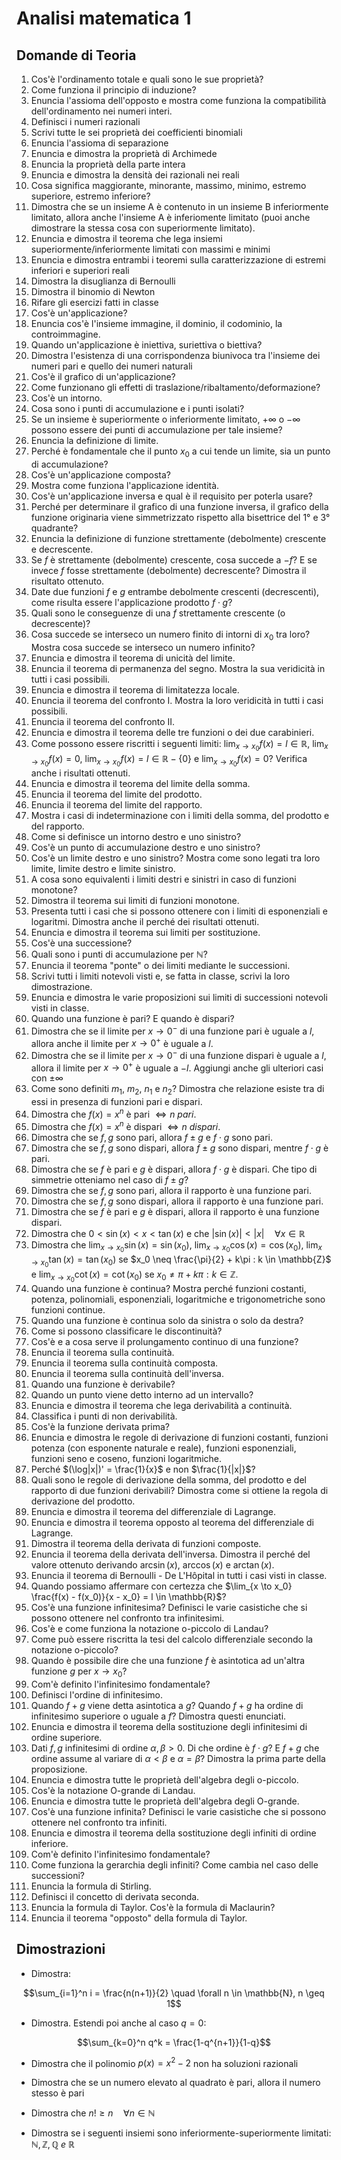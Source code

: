 # Analisi matematica 1

## Domande di Teoria

1. Cos'è l'ordinamento totale e quali sono le sue proprietà?
2. Come funziona il principio di induzione?
3. Enuncia l'assioma dell'opposto e mostra come funziona la compatibilità dell'ordinamento nei numeri interi.
4. Definisci i numeri razionali
5. Scrivi tutte le sei proprietà dei coefficienti binomiali
6. Enuncia l'assioma di separazione
7. Enuncia e dimostra la proprietà di Archimede
8. Enuncia la proprietà della parte intera
9. Enuncia e dimostra la densità dei razionali nei reali
10. Cosa significa maggiorante, minorante, massimo, minimo, estremo superiore, estremo inferiore?
11. Dimostra che se un insieme A è contenuto in un insieme B inferiormente limitato, allora anche l'insieme A è inferiomente limitato (puoi anche dimostrare la stessa cosa con superiormente limitato).
12. Enuncia e dimostra il teorema che lega insiemi superiormente/inferiormente limitati con massimi e minimi
13. Enuncia e dimostra entrambi i teoremi sulla caratterizzazione di estremi inferiori e superiori reali
14. Dimostra la disuglianza di Bernoulli
15. Dimostra il binomio di Newton
16. Rifare gli esercizi fatti in classe
17. Cos'è un'applicazione?
18. Enuncia cos'è l'insieme immagine, il dominio, il codominio, la controimmagine.
19. Quando un'applicazione è iniettiva, suriettiva o biettiva?
20. Dimostra l'esistenza di una corrispondenza biunivoca tra l'insieme dei numeri pari e quello dei numeri naturali
21. Cos'è il grafico di un'applicazione?
22. Come funzionano gli effetti di traslazione/ribaltamento/deformazione?
23. Cos'è un intorno.
24. Cosa sono i punti di accumulazione e i punti isolati?
25. Se un insieme è superiormente o inferiormente limitato, $+ \infty$ o $- \infty$ possono essere dei punti di accumulazione per tale insieme?
26. Enuncia la definizione di limite.
27. Perché è fondamentale che il punto $x_0$ a cui tende un limite, sia un punto di accumulazione?
28. Cos'è un'applicazione composta?
29. Mostra come funziona l'applicazione identità.
30. Cos'è un'applicazione inversa e qual è il requisito per poterla usare?
31. Perché per determinare il grafico di una funzione inversa, il grafico della funzione originaria viene simmetrizzato rispetto alla bisettrice del 1° e 3° quadrante?
32. Enuncia la definizione di funzione strettamente (debolmente) crescente e decrescente.
33. Se $f$ è strettamente (debolmente) crescente, cosa succede a $-f$? E se invece $f$ fosse strettamente (debolmente) decrescente? Dimostra il risultato ottenuto.
34. Date due funzioni $f$ e $g$ entrambe debolmente crescenti (decrescenti), come risulta essere l'applicazione prodotto $f \cdot g$?
35. Quali sono le conseguenze di una $f$ strettamente crescente (o decrescente)?
36. Cosa succede se interseco un numero finito di intorni di $x_0$ tra loro? Mostra cosa succede se interseco un numero infinito?
37. Enuncia e dimostra il teorema di unicità del limite.
38. Enuncia il teorema di permanenza del segno. Mostra la sua veridicità in tutti i casi possibili.
39. Enuncia e dimostra il teorema di limitatezza locale.
40. Enuncia il teorema del confronto I. Mostra la loro veridicità in tutti i casi possibili.
41. Enuncia il teorema del confronto II.
42. Enuncia e dimostra il teorema delle tre funzioni o dei due carabinieri.
43. Come possono essere riscritti i seguenti limiti: $\lim_{x \to x_0} f(x) = l \in \mathbb{R}$, $\lim_{x \to x_0} f(x) = 0$, $\lim_{x \to x_0} f(x) = l \in \mathbb{R} - \{0\}$ e $\lim_{x \to x_0} f(x) = 0$? Verifica anche i risultati ottenuti.
44. Enuncia e dimostra il teorema del limite della somma.
45. Enuncia il teorema del limite del prodotto.
46. Enuncia il teorema del limite del rapporto.
47. Mostra i casi di indeterminazione con i limiti della somma, del prodotto e del rapporto.
48. Come si definisce un intorno destro e uno sinistro?
49. Cos'è un punto di accumulazione destro e uno sinistro?
50. Cos'è un limite destro e uno sinistro? Mostra come sono legati tra loro limite, limite destro e limite sinistro.
51. A cosa sono equivalenti i limiti destri e sinistri in caso di funzioni monotone?
52. Dimostra il teorema sui limiti di funzioni monotone.
53. Presenta tutti i casi che si possono ottenere con i limiti di esponenziali e logaritmi. Dimostra anche il perché dei risultati ottenuti.
54. Enuncia e dimostra il teorema sui limiti per sostituzione.
55. Cos'è una successione?
56. Quali sono i punti di accumulazione per $\mathbb{N}$?
57. Enuncia il teorema "ponte" o dei limiti mediante le successioni.
58. Scrivi tutti i limiti notevoli visti e, se fatta in classe, scrivi la loro dimostrazione.
59. Enuncia e dimostra le varie proposizioni sui limiti di successioni notevoli visti in classe.
60. Quando una funzione è pari? E quando è dispari?
61. Dimostra che se il limite per $x \to 0^-$ di una funzione pari è uguale a $l$, allora anche il limite per $x \to 0^+$ è uguale a $l$.
62. Dimostra che se il limite per $x \to 0^-$ di una funzione dispari è uguale a $l$, allora il limite per $x \to 0^+$ è uguale a $-l$. Aggiungi anche gli ulteriori casi con $\pm \infty$
63. Come sono definiti $m_1$, $m_2$, $n_1$ e $n_2$? Dimostra che relazione esiste tra di essi in presenza di funzioni pari e dispari.
64. Dimostra che $f(x) = x^n$ è pari $\iff n \ pari$.
65. Dimostra che $f(x) = x^n$ è dispari $\iff n \ dispari$.
66. Dimostra che se $f, g$ sono pari, allora $f \pm g$ e $f \cdot g$ sono pari.
67. Dimostra che se $f, g$ sono dispari, allora $f \pm g$ sono dispari, mentre $f \cdot g$ è pari.
68. Dimostra che se $f$ è pari e $g$ è dispari, allora $f \cdot g$ è dispari. Che tipo di simmetrie otteniamo nel caso di $f \pm g$?
69. Dimostra che se $f, g$ sono pari, allora il rapporto è una funzione pari.
70. Dimostra che se $f, g$ sono dispari, allora il rapporto è una funzione pari.
71. Dimostra che se $f$ è pari e $g$ è dispari, allora il rapporto è una funzione dispari.
72. Dimostra che $0 < \sin(x) < x < \tan(x)$ e che $|\sin(x)| < |x| \quad \forall x \in \mathbb{R}$
73. Dimostra che $\lim_{x \to x_0} \sin(x) = \sin(x_0)$, $\lim_{x \to x_0} \cos(x) = \cos(x_0)$, $\lim_{x \to x_0} \tan(x) = \tan(x_0)$ se $x_0 \neq \frac{\pi}{2} + k\pi : k \in \mathbb{Z}$ e $\lim_{x \to x_0} \cot(x) = \cot(x_0)$ se $x_0 \neq \pi + k\pi : k \in \mathbb{Z}$.
74. Quando una funzione è continua? Mostra perché funzioni costanti, potenza, polinomiali, esponenziali, logaritmiche e trigonometriche sono funzioni continue.
75. Quando una funzione è continua solo da sinistra o solo da destra?
76. Come si possono classificare le discontinuità?
77. Cos'è e a cosa serve il prolungamento continuo di una funzione?
78. Enuncia il teorema sulla continuità.
79. Enuncia il teorema sulla continuità composta.
80. Enuncia il teorema sulla continuità dell'inversa.
81. Quando una funzione è derivabile?
82. Quando un punto viene detto interno ad un intervallo?
83. Enuncia e dimostra il teorema che lega derivabilità a continuità.
84. Classifica i punti di non derivabilità.
85. Cos'è la funzione derivata prima?
86. Enuncia e dimostra le regole di derivazione di funzioni costanti, funzioni potenza (con esponente naturale e reale), funzioni esponenziali, funzioni seno e coseno, funzioni logaritmiche.
87. Perché $(\log|x|)' = \frac{1}{x}$ e non $\frac{1}{|x|}$?
88. Quali sono le regole di derivazione della somma, del prodotto e del rapporto di due funzioni derivabili? Dimostra come si ottiene la regola di derivazione del prodotto.
89. Enuncia e dimostra il teorema del differenziale di Lagrange.
90. Enuncia e dimostra il teorema opposto al teorema del differenziale di Lagrange.
91. Dimostra il teorema della derivata di funzioni composte.
92. Enuncia il teorema della derivata dell'inversa. Dimostra il perché del valore ottenuto derivando $\arcsin(x)$, $\arccos(x)$ e $\arctan(x)$.
93. Enuncia il teorema di Bernoulli - De L'Hôpital in tutti i casi visti in classe.
94. Quando possiamo affermare con certezza che $\lim_{x \to x_0} \frac{f(x) - f(x_0)}{x - x_0} = l \in \mathbb{R}$?
95. Cos'è una funzione infinitesima? Definisci le varie casistiche che si possono ottenere nel confronto tra infinitesimi.
96. Cos'è e come funziona la notazione o-piccolo di Landau?
97. Come può essere riscritta la tesi del calcolo differenziale secondo la notazione o-piccolo?
98. Quando è possibile dire che una funzione $f$ è asintotica ad un'altra funzione $g$ per $x \to x_0$?
99. Com'è definito l'infinitesimo fondamentale?
100. Definisci l'ordine di infinitesimo.
101. Quando $f + g$ viene detta asintotica a $g$? Quando $f + g$ ha ordine di infinitesimo superiore o uguale a $f$? Dimostra questi enunciati.
102. Enuncia e dimostra il teorema della sostituzione degli infinitesimi di ordine superiore.
103. Dati $f, g$ infinitesimi di ordine $\alpha, \beta > 0$. Di che ordine è $f \cdot g$? E $f + g$ che ordine assume al variare di $\alpha < \beta$ e $\alpha = \beta$? Dimostra la prima parte della proposizione.
104. Enuncia e dimostra tutte le proprietà dell'algebra degli o-piccolo.
105. Cos'è la notazione O-grande di Landau.
106. Enuncia e dimostra tutte le proprietà dell'algebra degli O-grande.
107. Cos'è una funzione infinita? Definisci le varie casistiche che si possono ottenere nel confronto tra infiniti.
108. Enuncia e dimostra il teorema della sostituzione degli infiniti di ordine inferiore.
109. Com'è definito l'infinitesimo fondamentale?
110. Come funziona la gerarchia degli infiniti? Come cambia nel caso delle successioni?
111. Enuncia la formula di Stirling.
112. Definisci il concetto di derivata seconda.
113. Enuncia la formula di Taylor. Cos'è la formula di Maclaurin?
114. Enuncia il teorema "opposto" della formula di Taylor.

## Dimostrazioni

- Dimostra:

$$\sum_{i=1}^n i = \frac{n(n+1)}{2} \quad \forall n \in \mathbb{N}, n \geq 1$$

- Dimostra. Estendi poi anche al caso $q = 0$:

$$\sum_{k=0}^n q^k = \frac{1-q^{n+1}}{1-q}$$

- Dimostra che il polinomio $p(x) = x^2 - 2$ non ha soluzioni razionali

- Dimostra che se un numero elevato al quadrato è pari, allora il numero stesso è pari

- Dimostra che $n! \geq n \quad \forall n \in \mathbb{N}$

- Dimostra se i seguenti insiemi sono inferiormente-superiormente limitati: $\mathbb{N}, \mathbb{Z}, \mathbb{Q} \ e \ \mathbb{R}$
